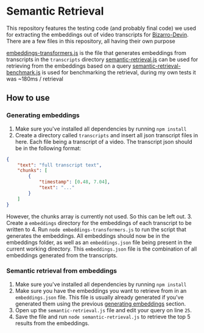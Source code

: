 # Semantic Retrieval

This repository features the testing code (and probably final code) we used for extracting the embeddings out of video transcripts for [Bizarro-Devin](https://github.com/CodingTrain/Bizarro-Devin/). There are a few files in this repository, all having their own purpose

[embeddings-transformers.js](/embeddings-transformers.js) is the file that generates embeddings from transcripts in the `transcripts` directory
[semantic-retrieval.js](/semantic-retrieval.js) can be used for retrieving from the embeddings based on a query
[semantic-retrieval-benchmark.js](/semantic-retrieval-benchmark.js) is used for benchmarking the retrieval, during my own tests it was ~180ms / retrieval

## How to use

### Generating embeddings

1. Make sure you've installed all dependencies by running `npm install`
2. Create a directory called `transcripts` and insert all json transcript files in here. Each file being a transcript of a video. The transcript json should be in the following format:

```json
{
    "text": "full transcript text",
    "chunks": [
        {
            "timestamp": [0.48, 7.04],
            "text": "..."
        }
    ]
}
```

However, the chunks array is currently not used. So this can be left out. 3. Create a `embeddings` directory for the embeddings of each transcript to be written to 4. Run `node embeddings-transformers.js` to run the script that generates the embeddings.
All embeddings should now be in the embeddings folder, as well as an `embeddings.json` file being present in the current working directory. This `embeddings.json` file is the combination of all embeddings generated from the transcripts.

### Semantic retrieval from embeddings

1. Make sure you've installed all dependencies by running `npm install`
2. Make sure you have the embeddings you want to retrieve from in an `embeddings.json` file. This file is usually already generated if you've generated them using the previous [generating embeddings](#generating-embeddings) section.
3. Open up the `semantic-retrieval.js` file and edit your query on line `25`.
4. Save the file and run `node semantic-retrieval.js` to retrieve the top 5 results from the embeddings.
